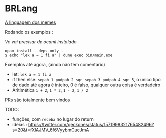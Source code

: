 # BRLang 

[A linguagem dos memes](https://twitter.com/geckones/status/1571998321765482496?s=20&t=fXlAJMV_6f6VyybmCucJmA)

Rodando os exemplos : 

_Vc vai precisar de ocaml instalado_

```
opam install --deps-only .
$ echo "lek a = 1 fi a" | dune exec bin/main.exe 
```

Exemplos até agora, (ainda não tem comentário)

* let: `lek a = 1 fi a`
* if then else: `sepah 1 podpah 2 sqn sepah 3 podpah 4 sqn 5`, o unico tipo de dado
  até agora é inteiro, 0 é falso, qualquer outra coisa é verdadeiro
* Aritimética `1 + 2`, `1 * 2`, `1 - 2`, `1 / 2`

PRs são totalmente bem vindos

TODO: 
 * funções, com `receba` no lugar do return
 * ideias : https://twitter.com/geckones/status/1571998321765482496?s=20&t=fXlAJMV_6f6VyybmCucJmA
